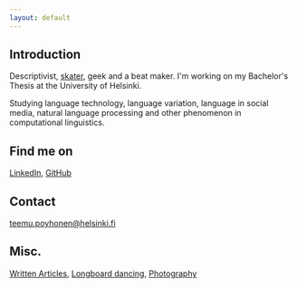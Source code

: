 ```yaml
---
layout: default
---
```


## Introduction

Descriptivist, [skater](https://www.instagram.com/longteemu/), geek and a beat maker. I'm working on my Bachelor's Thesis at the University of Helsinki.

Studying language technology, language variation, language in social media, natural language processing and other phenomenon in computational linguistics. 
## Find me on

[LinkedIn](https://fi.linkedin.com/in/teemu-p%C3%B6yh%C3%B6nen-b26542157), [GitHub](https://github.com/teemursu)

## Contact

teemu.poyhonen@helsinki.fi

## Misc.
[Written Articles](https://btsbzine.com/?author=5a1af41b53450a9c544d9a19), [Longboard dancing](https://www.instagram.com/longteemu/), [Photography](https://www.instagram.com/teemusnaps)






